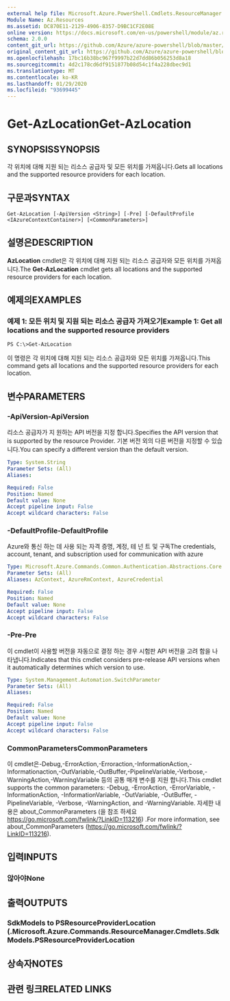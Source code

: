 ```yaml
---
external help file: Microsoft.Azure.PowerShell.Cmdlets.ResourceManager.dll-Help.xml
Module Name: Az.Resources
ms.assetid: DC870E11-2129-4906-8357-D9BC1CF2E08E
online version: https://docs.microsoft.com/en-us/powershell/module/az.resources/get-azlocation
schema: 2.0.0
content_git_url: https://github.com/Azure/azure-powershell/blob/master/src/Resources/Resources/help/Get-AzLocation.md
original_content_git_url: https://github.com/Azure/azure-powershell/blob/master/src/Resources/Resources/help/Get-AzLocation.md
ms.openlocfilehash: 17bc16b38bc967f9997b22d7dd86b056253d8a18
ms.sourcegitcommit: 4d2c178cd6df9151877b08d54c1f4a228dbec9d1
ms.translationtype: MT
ms.contentlocale: ko-KR
ms.lasthandoff: 01/29/2020
ms.locfileid: "93699445"
---
```

# <span data-ttu-id="bcba2-101">Get-AzLocation</span><span class="sxs-lookup"><span data-stu-id="bcba2-101">Get-AzLocation</span></span>

## <span data-ttu-id="bcba2-102">SYNOPSIS</span><span class="sxs-lookup"><span data-stu-id="bcba2-102">SYNOPSIS</span></span>
<span data-ttu-id="bcba2-103">각 위치에 대해 지원 되는 리소스 공급자 및 모든 위치를 가져옵니다.</span><span class="sxs-lookup"><span data-stu-id="bcba2-103">Gets all locations and the supported resource providers for each location.</span></span>

## <span data-ttu-id="bcba2-104">구문과</span><span class="sxs-lookup"><span data-stu-id="bcba2-104">SYNTAX</span></span>

```
Get-AzLocation [-ApiVersion <String>] [-Pre] [-DefaultProfile <IAzureContextContainer>] [<CommonParameters>]
```

## <span data-ttu-id="bcba2-105">설명은</span><span class="sxs-lookup"><span data-stu-id="bcba2-105">DESCRIPTION</span></span>
<span data-ttu-id="bcba2-106">**AzLocation** cmdlet은 각 위치에 대해 지원 되는 리소스 공급자와 모든 위치를 가져옵니다.</span><span class="sxs-lookup"><span data-stu-id="bcba2-106">The **Get-AzLocation** cmdlet gets all locations and the supported resource providers for each location.</span></span>

## <span data-ttu-id="bcba2-107">예제의</span><span class="sxs-lookup"><span data-stu-id="bcba2-107">EXAMPLES</span></span>

### <span data-ttu-id="bcba2-108">예제 1: 모든 위치 및 지원 되는 리소스 공급자 가져오기</span><span class="sxs-lookup"><span data-stu-id="bcba2-108">Example 1: Get all locations and the supported resource providers</span></span>
```
PS C:\>Get-AzLocation
```

<span data-ttu-id="bcba2-109">이 명령은 각 위치에 대해 지원 되는 리소스 공급자와 모든 위치를 가져옵니다.</span><span class="sxs-lookup"><span data-stu-id="bcba2-109">This command gets all locations and the supported resource providers for each location.</span></span>

## <span data-ttu-id="bcba2-110">변수</span><span class="sxs-lookup"><span data-stu-id="bcba2-110">PARAMETERS</span></span>

### <span data-ttu-id="bcba2-111">-ApiVersion</span><span class="sxs-lookup"><span data-stu-id="bcba2-111">-ApiVersion</span></span>
<span data-ttu-id="bcba2-112">리소스 공급자가 지 원하는 API 버전을 지정 합니다.</span><span class="sxs-lookup"><span data-stu-id="bcba2-112">Specifies the API version that is supported by the resource Provider.</span></span>
<span data-ttu-id="bcba2-113">기본 버전 외의 다른 버전을 지정할 수 있습니다.</span><span class="sxs-lookup"><span data-stu-id="bcba2-113">You can specify a different version than the default version.</span></span>

```yaml
Type: System.String
Parameter Sets: (All)
Aliases:

Required: False
Position: Named
Default value: None
Accept pipeline input: False
Accept wildcard characters: False
```

### <span data-ttu-id="bcba2-114">-DefaultProfile</span><span class="sxs-lookup"><span data-stu-id="bcba2-114">-DefaultProfile</span></span>
<span data-ttu-id="bcba2-115">Azure와 통신 하는 데 사용 되는 자격 증명, 계정, 테 넌 트 및 구독</span><span class="sxs-lookup"><span data-stu-id="bcba2-115">The credentials, account, tenant, and subscription used for communication with azure</span></span>

```yaml
Type: Microsoft.Azure.Commands.Common.Authentication.Abstractions.Core.IAzureContextContainer
Parameter Sets: (All)
Aliases: AzContext, AzureRmContext, AzureCredential

Required: False
Position: Named
Default value: None
Accept pipeline input: False
Accept wildcard characters: False
```

### <span data-ttu-id="bcba2-116">-Pre</span><span class="sxs-lookup"><span data-stu-id="bcba2-116">-Pre</span></span>
<span data-ttu-id="bcba2-117">이 cmdlet이 사용할 버전을 자동으로 결정 하는 경우 시험판 API 버전을 고려 함을 나타냅니다.</span><span class="sxs-lookup"><span data-stu-id="bcba2-117">Indicates that this cmdlet considers pre-release API versions when it automatically determines which version to use.</span></span>

```yaml
Type: System.Management.Automation.SwitchParameter
Parameter Sets: (All)
Aliases:

Required: False
Position: Named
Default value: None
Accept pipeline input: False
Accept wildcard characters: False
```

### <span data-ttu-id="bcba2-118">CommonParameters</span><span class="sxs-lookup"><span data-stu-id="bcba2-118">CommonParameters</span></span>
<span data-ttu-id="bcba2-119">이 cmdlet은-Debug,-ErrorAction,-Erroraction,-InformationAction,-Informationaction,-OutVariable,-OutBuffer,-PipelineVariable,-Verbose,-WarningAction,-WarningVariable 등의 공통 매개 변수를 지원 합니다.</span><span class="sxs-lookup"><span data-stu-id="bcba2-119">This cmdlet supports the common parameters: -Debug, -ErrorAction, -ErrorVariable, -InformationAction, -InformationVariable, -OutVariable, -OutBuffer, -PipelineVariable, -Verbose, -WarningAction, and -WarningVariable.</span></span> <span data-ttu-id="bcba2-120">자세한 내용은 about_CommonParameters (을 참조 하세요 https://go.microsoft.com/fwlink/?LinkID=113216) .</span><span class="sxs-lookup"><span data-stu-id="bcba2-120">For more information, see about_CommonParameters (https://go.microsoft.com/fwlink/?LinkID=113216).</span></span>

## <span data-ttu-id="bcba2-121">입력</span><span class="sxs-lookup"><span data-stu-id="bcba2-121">INPUTS</span></span>

### <span data-ttu-id="bcba2-122">않아야</span><span class="sxs-lookup"><span data-stu-id="bcba2-122">None</span></span>

## <span data-ttu-id="bcba2-123">출력</span><span class="sxs-lookup"><span data-stu-id="bcba2-123">OUTPUTS</span></span>

### <span data-ttu-id="bcba2-124">SdkModels to PSResourceProviderLocation (.</span><span class="sxs-lookup"><span data-stu-id="bcba2-124">Microsoft.Azure.Commands.ResourceManager.Cmdlets.SdkModels.PSResourceProviderLocation</span></span>

## <span data-ttu-id="bcba2-125">상속자</span><span class="sxs-lookup"><span data-stu-id="bcba2-125">NOTES</span></span>

## <span data-ttu-id="bcba2-126">관련 링크</span><span class="sxs-lookup"><span data-stu-id="bcba2-126">RELATED LINKS</span></span>
